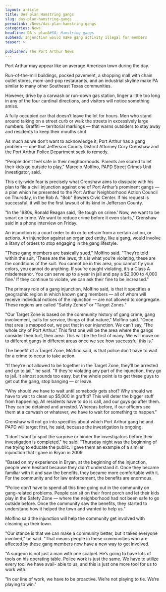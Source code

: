 ```yaml
---
layout: article
title: DAs plan Hamstring gangs
slug: das-plan-hamstring-gangs
permalink: /News/das-plan-hamstring-gangs
categories: News
headline: DA’s plan&#58; Hamstring gangs
subhead: Injunction would make gang activity illegal for members
teaser: >
  
publisher: The Port Arthur News
---
```


Port Arthur may appear like an average American town during the day.

Run-of-the-mill buildings, pocked pavement, a shopping mall with chain outlet stores, mom-and-pop restaurants, and an industrial skyline make PA similar to many other Southeast Texas communities.

However, drive by a carwash or run-down gas station, linger a little too long in any of the four cardinal directions, and visitors will notice something amiss.

A fully occupied car that doesn’t leave the lot for hours. Men who stand around talking on a street curb or walk the streets in excessively large numbers. Graffiti — territorial markings — that warns outsiders to stay away and residents to keep their mouths shut.

As much as we don’t want to acknowledge it, Port Arthur has a gang problem — one that Jefferson County District Attorney Cory Crenshaw and the Port Arthur Police Department seek to remedy.

"People don’t feel safe in their neighborhoods. Parents are scared to let their kids go outside to play," Marcelo Molfino, PAPD Street Crimes Unit investigator, said.

This city-wide fear is precisely what Crenshaw aims to dissipate with his plan to file a civil injunction against one of Port Arthur’s prominent gangs — a plan which he presented to the Port Arthur Neighborhood Action Council on Thursday, in the Rob A. "Bob" Bowers Civic Center. If his request is successful, it will be the first lawsuit of its kind in Jefferson County.

"In the 1980s, Ronald Reagan said, ‘Be tough on crime.’ Now, we want to be smart on crime. We want to reduce crime before it even starts," Crenshaw said in a phone interview on Friday.

An injunction is a court order to do or to refrain from a certain action, or actions. An injunction against an organized entity, like a gang, would involve a litany of orders to stop engaging in the gang lifestyle.

"These gang members are basically sued," Molfino said. "They’re told within the suit, ‘These are the laws, this is what you’re violating, these are the conditions of the suit. You cannot be in this area, you cannot fly your colors, you cannot do anything. If you’re caught violating, it’s a Class A misdemeanor. You can serve up to a year in jail and pay a $2,000 to 4,000 fine.’ If they continue to violate, we can ask their fine to be increased."

The primary role of a gang injunction, Molfino said, is that it specifies a geographic region in which known gang members — all of whom will receive individual notices of the injunction — are not allowed to congregate. These regions are called "Safety Zones" or "Target Zones."

"Our Target Zone is based on the community history of gang crime, gang involvement, calls for service, things of that nature," Molfino said. "Once that area is mapped out, we put that in our injunction. We can’t say, ‘The whole city of Port Arthur.’ This first one will be the area where the gangs consider their turf, their area. This will be the first of many. We will move on to different gangs in different areas once we see how successful this is."

The benefit of a Target Zone, Molfino said, is that police don’t have to wait for a crime to occur to take action.

"If they’re not allowed to be together in the Target Zone, they’ll be arrested and go to jail," he said. "If they’re violating any part of the injunction, they go to jail. It almost sounds too easy, but the whole point is to get these guys to get out the gang, stop banging — or leave.

"Why should we have to wait until somebody gets shot? Why should we have to wait to clean up $5,000 in graffiti? This will deter the bigger stuff from happening. All residents have to do is call, and our guys go after them. They can be detained and arrested. Whereas before, if our officers see them at a carwash or whatever, we have to wait for something to happen."

Crenshaw will not go into specifics about which Port Arthur gang he and PAPD will target first, he said, because the investigation is ongoing.

"I don’t want to spoil the surprise or hinder the investigators before their investigation is completed," he said. "Thursday night was the beginning of me trying to educate the public. I gave them an example of a similar injunction that I gave in Bryan in 2009.

"Based on my experience in Bryan, at the beginning of the injunction, people were hesitant because they didn’t understand it. Once they became familiar with it and saw the benefits, they became more comfortable with it. For the community and for law enforcement, the benefits are enormous.

"Police don’t have to spend all this time going out in the community on gang-related problems. People can sit on their front porch and let their kids play in the Safety Zone — where the neighborhood had not been safe to go outside before. Once the community saw the benefits, they started to understand how it helped the town and wanted to help us."

Molfino said the injunction will help the community get involved with cleaning up their town.

"Our stance is that we can make a community better, but it takes everyone involved," he said. "That means people in these communities who are affected by these gang members now have a new way to get involved.

"A surgeon is not just a man with one scalpel. He’s going to have lots of tools on his operating table. Police work is just the same. We have to utilize every tool we have avail- able to us, and this is just one more tool for us to work with.

"In our line of work, we have to be proactive. We’re not playing to tie. We’re playing to win."


